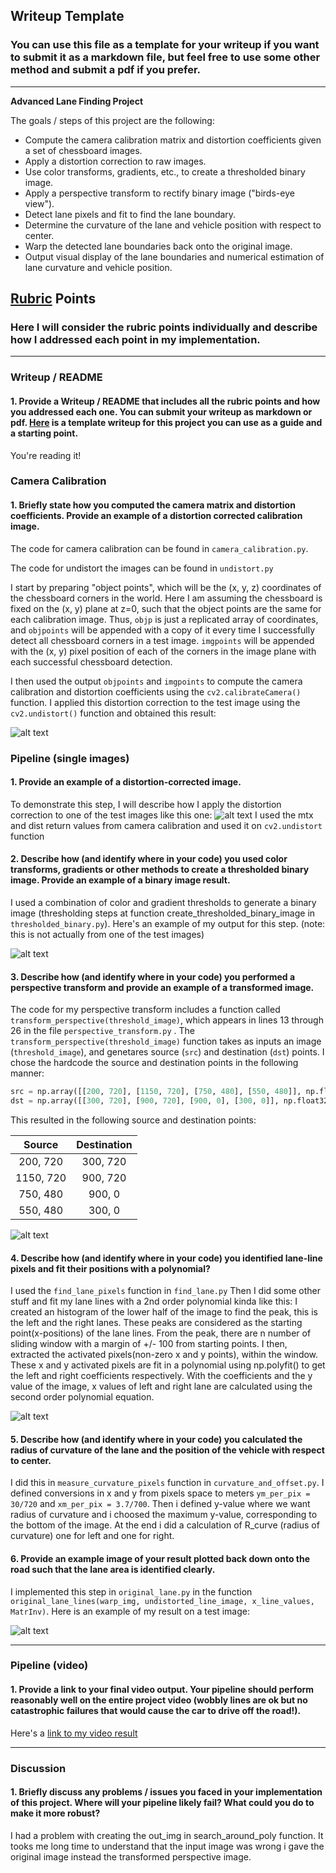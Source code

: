 ## Writeup Template

### You can use this file as a template for your writeup if you want to submit it as a markdown file, but feel free to use some other method and submit a pdf if you prefer.

---

**Advanced Lane Finding Project**

The goals / steps of this project are the following:

* Compute the camera calibration matrix and distortion coefficients given a set of chessboard images.
* Apply a distortion correction to raw images.
* Use color transforms, gradients, etc., to create a thresholded binary image.
* Apply a perspective transform to rectify binary image ("birds-eye view").
* Detect lane pixels and fit to find the lane boundary.
* Determine the curvature of the lane and vehicle position with respect to center.
* Warp the detected lane boundaries back onto the original image.
* Output visual display of the lane boundaries and numerical estimation of lane curvature and vehicle position.

[//]: # (Image References)

[image1]: ./output_images/distortion_corrected_calibration_image.png "Undistorted"
[image2]: ./output_images/undistorted_on_test_image.png "Road Transformed"
[image3]: ./output_images/binary_images.png "Binary Example"
[image4]: ./output_images/lane_line.png "Fit Visual"
[image5]: ./output_images/final_result.png "Output"
[image6]: ./output_images/bird_eye_view.png "Bird Eye View"
[video1]: ./project_video_output.mp4 "Video"

## [Rubric](https://review.udacity.com/#!/rubrics/571/view) Points

### Here I will consider the rubric points individually and describe how I addressed each point in my implementation.  

---

### Writeup / README

#### 1. Provide a Writeup / README that includes all the rubric points and how you addressed each one.  You can submit your writeup as markdown or pdf.  [Here](https://github.com/udacity/CarND-Advanced-Lane-Lines/blob/master/writeup_template.md) is a template writeup for this project you can use as a guide and a starting point.  

You're reading it!

### Camera Calibration

#### 1. Briefly state how you computed the camera matrix and distortion coefficients. Provide an example of a distortion corrected calibration image.

The code for camera calibration can be found in `camera_calibration.py`.

The code for undistort the images can be found in `undistort.py`

I start by preparing "object points", which will be the (x, y, z) coordinates of the chessboard corners in the world. Here I am assuming the chessboard is fixed on the (x, y) plane at z=0, such that the object points are the same for each calibration image.  Thus, `objp` is just a replicated array of coordinates, and `objpoints` will be appended with a copy of it every time I successfully detect all chessboard corners in a test image.  `imgpoints` will be appended with the (x, y) pixel position of each of the corners in the image plane with each successful chessboard detection.  

I then used the output `objpoints` and `imgpoints` to compute the camera calibration and distortion coefficients using the `cv2.calibrateCamera()` function.  I applied this distortion correction to the test image using the `cv2.undistort()` function and obtained this result: 

![alt text][image1]

### Pipeline (single images)

#### 1. Provide an example of a distortion-corrected image.

To demonstrate this step, I will describe how I apply the distortion correction to one of the test images like this one:
![alt text][image2]
I used the mtx and dist return values from camera calibration and used it on `cv2.undistort` function

#### 2. Describe how (and identify where in your code) you used color transforms, gradients or other methods to create a thresholded binary image.  Provide an example of a binary image result.

I used a combination of color and gradient thresholds to generate a binary image (thresholding steps at function  create_thresholded_binary_image in `thresholded_binary.py`).  Here's an example of my output for this step.  (note: this is not actually from one of the test images)

![alt text][image3]

#### 3. Describe how (and identify where in your code) you performed a perspective transform and provide an example of a transformed image.

The code for my perspective transform includes a function called `transform_perspective(threshold_image)`, which appears in lines 13 through 26 in the file `perspective_transform.py` .  The `transform_perspective(threshold_image)` function takes as inputs an image (`threshold_image`), and genetares source (`src`) and destination (`dst`) points.  I chose the hardcode the source and destination points in the following manner:

```python
src = np.array([[200, 720], [1150, 720], [750, 480], [550, 480]], np.float32)
dst = np.array([[300, 720], [900, 720], [900, 0], [300, 0]], np.float32)
```

This resulted in the following source and destination points:

| Source        | Destination   | 
|:-------------:|:-------------:| 
| 200, 720      | 300, 720      | 
| 1150, 720     | 900, 720      |
| 750, 480      | 900, 0        |
| 550, 480      | 300, 0        |

![alt text][image6]

#### 4. Describe how (and identify where in your code) you identified lane-line pixels and fit their positions with a polynomial?

I used the `find_lane_pixels` function in `find_lane.py`
Then I did some other stuff and fit my lane lines with a 2nd order polynomial kinda like this: I created an histogram of the lower half of the image to find the peak, this is the left and the right lanes. These peaks are considered as the starting point(x-positions) of the lane lines. From the peak, there are n number of sliding window with a margin of +/- 100 from starting points. I then, extracted the activated pixels(non-zero x and y points), within the window. These x and y activated pixels are fit in a polynomial using np.polyfit() to get the left and right coefficients respectively. With the coefficients and the y value of the image, x values of left and right lane are calculated using the second order polynomial equation.

![alt text][image4]

#### 5. Describe how (and identify where in your code) you calculated the radius of curvature of the lane and the position of the vehicle with respect to center.

I did this in `measure_curvature_pixels` function in `curvature_and_offset.py`.
I defined conversions in x and y from pixels space to meters `ym_per_pix = 30/720` and `xm_per_pix = 3.7/700`.
Then i defined y-value where we want radius of curvature and i choosed the maximum y-value, corresponding to the bottom of the image.
At the end i did a calculation of R_curve (radius of curvature) one for left and one for right.


#### 6. Provide an example image of your result plotted back down onto the road such that the lane area is identified clearly.

I implemented this step in `original_lane.py` in the function `original_lane_lines(warp_img, undistorted_line_image, x_line_values, MatrInv)`.  Here is an example of my result on a test image:

![alt text][image5]

---

### Pipeline (video)

#### 1. Provide a link to your final video output.  Your pipeline should perform reasonably well on the entire project video (wobbly lines are ok but no catastrophic failures that would cause the car to drive off the road!).

Here's a [link to my video result](./project_video_output.mp4)

---

### Discussion

#### 1. Briefly discuss any problems / issues you faced in your implementation of this project.  Where will your pipeline likely fail?  What could you do to make it more robust?

I had a problem with creating the out_img in search_around_poly function. It tooks me long time to understand that the input image was wrong i gave the original image instead the transformed perspective image.
